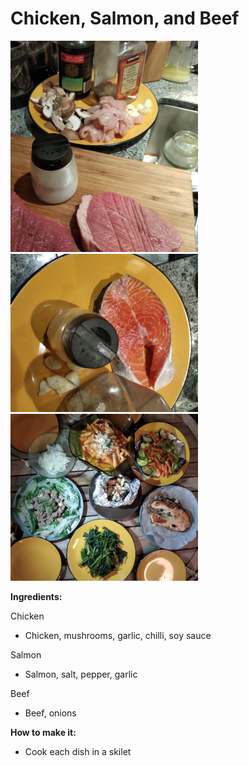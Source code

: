# Chicken, Salmon, and Beef

![bars](chicken-salmon-beef.jpg)
![bars](chicken-salmon-beef2.jpg)
![bars](chicken-salmon-beef3.jpg)

**Ingredients:**

Chicken
* Chicken, mushrooms, garlic, chilli, soy sauce

Salmon
* Salmon, salt, pepper, garlic

Beef
* Beef, onions


**How to make it:**
* Cook each dish in a skilet 



